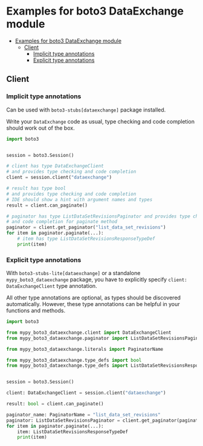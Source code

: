 <a id="examples-for-boto3-dataexchange-module"></a>

# Examples for boto3 DataExchange module

- [Examples for boto3 DataExchange module](#examples-for-boto3-dataexchange-module)
  - [Client](#client)
    - [Implicit type annotations](#implicit-type-annotations)
    - [Explicit type annotations](#explicit-type-annotations)

<a id="client"></a>

## Client

<a id="implicit-type-annotations"></a>

### Implicit type annotations

Can be used with `boto3-stubs[dataexchange]` package installed.

Write your `DataExchange` code as usual, type checking and code completion
should work out of the box.

```python
import boto3


session = boto3.Session()

# client has type DataExchangeClient
# and provides type checking and code completion
client = session.client("dataexchange")

# result has type bool
# and provides type checking and code completion
# IDE should show a hint with argument names and types
result = client.can_paginate()

# paginator has type ListDataSetRevisionsPaginator and provides type checking
# and code completion for paginate method
paginator = client.get_paginator("list_data_set_revisions")
for item in paginator.paginate(...):
    # item has type ListDataSetRevisionsResponseTypeDef
    print(item)
```

<a id="explicit-type-annotations"></a>

### Explicit type annotations

With `boto3-stubs-lite[dataexchange]` or a standalone `mypy_boto3_dataexchange`
package, you have to explicitly specify `client: DataExchangeClient` type
annotation.

All other type annotations are optional, as types should be discovered
automatically. However, these type annotations can be helpful in your functions
and methods.

```python
import boto3

from mypy_boto3_dataexchange.client import DataExchangeClient
from mypy_boto3_dataexchange.paginator import ListDataSetRevisionsPaginator

from mypy_boto3_dataexchange.literals import PaginatorName

from mypy_boto3_dataexchange.type_defs import bool
from mypy_boto3_dataexchange.type_defs import ListDataSetRevisionsResponseTypeDef


session = boto3.Session()

client: DataExchangeClient = session.client("dataexchange")

result: bool = client.can_paginate()

paginator_name: PaginatorName = "list_data_set_revisions"
paginator: ListDataSetRevisionsPaginator = client.get_paginator(paginator_name)
for item in paginator.paginate(...):
    item: ListDataSetRevisionsResponseTypeDef
    print(item)
```
